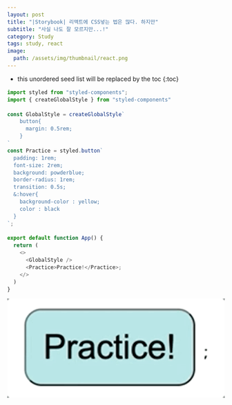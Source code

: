 ```yaml
---
layout: post
title: "|Storybook| 리액트에 CSS넣는 법은 많다. 하지만"
subtitle: "사실 나도 잘 모르지만...!"
category: Study
tags: study, react
image:
  path: /assets/img/thumbnail/react.png
---
```


* this unordered seed list will be replaced by the toc
{:toc}

<!--more-->

```javascript
import styled from "styled-components";
import { createGlobalStyle } from "styled-components"

const GlobalStyle = createGlobalStyle`
    button{
      margin: 0.5rem;
    }
`
const Practice = styled.button`
  padding: 1rem;
  font-size: 2rem;
  background: powderblue;
  border-radius: 1rem;
  transition: 0.5s;
  &:hover{  
    background-color : yellow;
    color : black
  }
`;

export default function App() {
  return (
    <>
      <GlobalStyle />
      <Practice>Practice!</Practice>;
    </>
  )
}

```
![결과물은](/assets/img/2022-12-22/practice.gif)